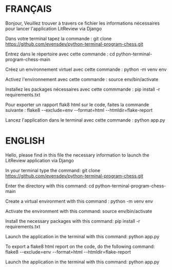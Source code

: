 FRANÇAIS
=======

Bonjour, Veuillez trouver à travers ce fichier les informations nécessaires pour lancer l'application LitReview via Django

Dans votre terminal tapez la commande : git clone https://github.com/evensdev/python-terminal-program-chess.git

Entrez dans le répertoire avec cette commande : cd python-terminal-program-chess-main

Créez un environnement virtuel avec cette commande : python -m venv env

Activez l'environnement avec cette commande : source env/bin/activate

Installez les packages nécessaires avec cette commmande : pip install -r requirements.txt

Pour exporter un rapport flak8 html sur le code, faites la commande suivante : flake8 --exclude=env --format=html --htmldir=flake-report

Lancez l'application dans le terminal avec cette commande : python app.py




ENGLISH
=======




Hello, please find in this file the necessary information to launch the LitReview application via Django

In your terminal type the command: git clone https://github.com/evensdev/python-terminal-program-chess.git

Enter the directory with this command: cd python-terminal-program-chess-main

Create a virtual environment with this command : python -m venv env

Activate the environment with this command: source env/bin/activate

Install the necessary packages with this command: pip install -r requirements.txt

Launch the application in the terminal with this command: python app.py

To export a flake8 html report on the code, do the following command: flake8 --exclude=env --format=html --htmldir=flake-report

Launch the application in the terminal with this command: python app.py

